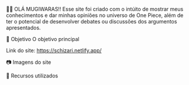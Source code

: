 🏴‍☠️ OLÁ MUGIWARAS!!
Esse site foi criado com o intúito de mostrar meus conhecimentos e dar minhas opiniões no universo de One Piece, além de ter o potencial de desenvolver debates ou discussões dos argumentos apresentados.

📄 Objetivo
O objetivo principal 

Link do site: https://schizari.netlify.app/

📷 Imagens do site

🔗 Recursos utilizados

 